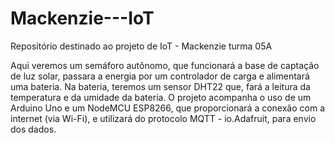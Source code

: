# Mackenzie---IoT
Repositório destinado ao projeto de IoT - Mackenzie turma 05A

Aqui veremos um semáforo autônomo, que funcionará a base de captação de luz solar, passara a energia por um controlador de carga e alimentará uma bateria. Na bateria, teremos um sensor DHT22 que, fará a leitura da temperatura e da umidade da bateria. O projeto acompanha o uso de um Arduino Uno e um NodeMCU ESP8266, que proporcionará a conexão com a internet (via Wi-Fi), e utilizará do protocolo MQTT - io.Adafruit, para envio dos dados.
